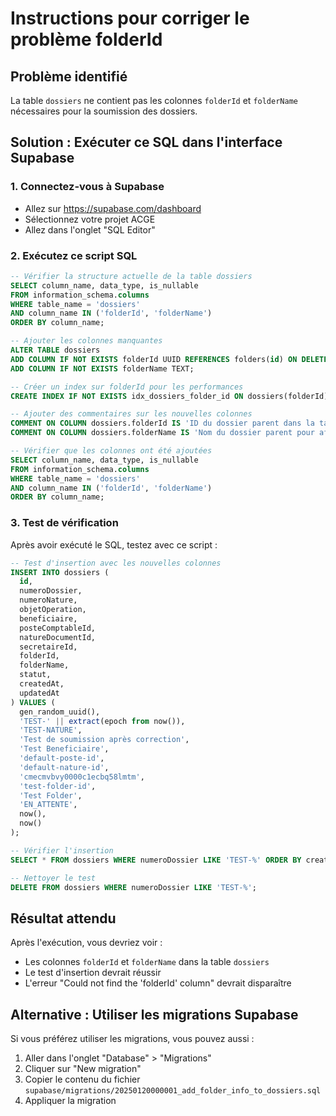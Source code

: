 # Instructions pour corriger le problème folderId

## Problème identifié
La table `dossiers` ne contient pas les colonnes `folderId` et `folderName` nécessaires pour la soumission des dossiers.

## Solution : Exécuter ce SQL dans l'interface Supabase

### 1. Connectez-vous à Supabase
- Allez sur https://supabase.com/dashboard
- Sélectionnez votre projet ACGE
- Allez dans l'onglet "SQL Editor"

### 2. Exécutez ce script SQL

```sql
-- Vérifier la structure actuelle de la table dossiers
SELECT column_name, data_type, is_nullable
FROM information_schema.columns 
WHERE table_name = 'dossiers' 
AND column_name IN ('folderId', 'folderName')
ORDER BY column_name;

-- Ajouter les colonnes manquantes
ALTER TABLE dossiers 
ADD COLUMN IF NOT EXISTS folderId UUID REFERENCES folders(id) ON DELETE SET NULL,
ADD COLUMN IF NOT EXISTS folderName TEXT;

-- Créer un index sur folderId pour les performances
CREATE INDEX IF NOT EXISTS idx_dossiers_folder_id ON dossiers(folderId);

-- Ajouter des commentaires sur les nouvelles colonnes
COMMENT ON COLUMN dossiers.folderId IS 'ID du dossier parent dans la table folders';
COMMENT ON COLUMN dossiers.folderName IS 'Nom du dossier parent pour affichage rapide';

-- Vérifier que les colonnes ont été ajoutées
SELECT column_name, data_type, is_nullable
FROM information_schema.columns 
WHERE table_name = 'dossiers' 
AND column_name IN ('folderId', 'folderName')
ORDER BY column_name;
```

### 3. Test de vérification

Après avoir exécuté le SQL, testez avec ce script :

```sql
-- Test d'insertion avec les nouvelles colonnes
INSERT INTO dossiers (
  id,
  numeroDossier,
  numeroNature,
  objetOperation,
  beneficiaire,
  posteComptableId,
  natureDocumentId,
  secretaireId,
  folderId,
  folderName,
  statut,
  createdAt,
  updatedAt
) VALUES (
  gen_random_uuid(),
  'TEST-' || extract(epoch from now()),
  'TEST-NATURE',
  'Test de soumission après correction',
  'Test Beneficiaire',
  'default-poste-id',
  'default-nature-id',
  'cmecmvbvy0000c1ecbq58lmtm',
  'test-folder-id',
  'Test Folder',
  'EN_ATTENTE',
  now(),
  now()
);

-- Vérifier l'insertion
SELECT * FROM dossiers WHERE numeroDossier LIKE 'TEST-%' ORDER BY createdAt DESC LIMIT 1;

-- Nettoyer le test
DELETE FROM dossiers WHERE numeroDossier LIKE 'TEST-%';
```

## Résultat attendu

Après l'exécution, vous devriez voir :
- Les colonnes `folderId` et `folderName` dans la table `dossiers`
- Le test d'insertion devrait réussir
- L'erreur "Could not find the 'folderId' column" devrait disparaître

## Alternative : Utiliser les migrations Supabase

Si vous préférez utiliser les migrations, vous pouvez aussi :

1. Aller dans l'onglet "Database" > "Migrations"
2. Cliquer sur "New migration"
3. Copier le contenu du fichier `supabase/migrations/20250120000001_add_folder_info_to_dossiers.sql`
4. Appliquer la migration
